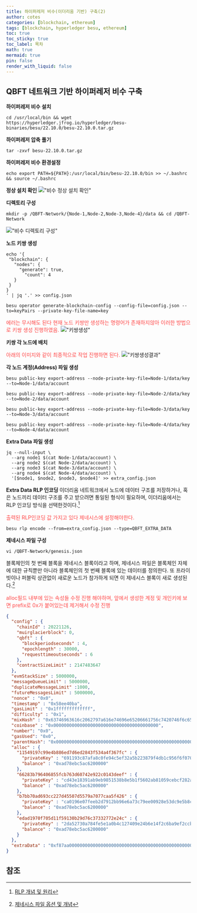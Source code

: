 ```yaml
---
title: 하이퍼레저 비수(이더리움 기반) 구축(2)
author: cotes
categories: [blockchain, ethereum]
tags: [blockchain, hyperledger besu, ethereum]
toc: true
toc_sticky: true
toc_label: 목차
math: true
mermaid: true
pin: false
render_with_liquid: false
---
```


## QBFT 네트워크 기반 하이퍼레저 비수 구축
**하이퍼레저 비수 설치**
```console
cd /usr/local/bin && wget https://hyperledger.jfrog.io/hyperledger/besu-binaries/besu/22.10.0/besu-22.10.0.tar.gz
```

**하이퍼레저 압축 풀기**
```console
tar -zxvf besu-22.10.0.tar.gz
```

**하이퍼레저 비수 환경설정**
```console
echo export PATH=${PATH}:/usr/local/bin/besu-22.10.0/bin >> ~/.bashrc && source ~/.bashrc
```

**정상 설치 확인**
!["비수 정상 설치 확인"](/assets/img/blockchain/%EB%B2%A0%EC%88%98%EC%84%A4%EC%B9%98%EC%A0%95%EC%83%81%ED%99%95%EC%9D%B8.png)

**디렉토리 구성**
```console
mkdir -p /QBFT-Network/{Node-1,Node-2,Node-3,Node-4}/data && cd /QBFT-Network
```
!["비수 디렉토리 구성"](/assets/img/blockchain/%EB%B2%A0%EC%88%98%EB%94%94%EB%A0%89%ED%86%A0%EB%A6%AC%EA%B5%AC%EC%84%B1.png)

**노드 키쌍 생성**
```console
echo '{
 "blockchain": {
   "nodes": {
     "generate": true,
       "count": 4
   }
 }
}
' | jq '.' >> config.json
````

```console
besu operator generate-blockchain-config --config-file=config.json --to=keyPairs --private-key-file-name=key
```
<span style="color: #FF4848">에러는 무시해도 된다 현재 노드 키쌍만 생성하는 명령어가 존재하지않아 이러한 방법으로 키쌍 생성 진행하였음.</span>
!["키쌍생성"](/assets/img/blockchain/%ED%82%A4%EC%8C%8D%EC%83%9D%EC%84%B1.png)

**키쌍 각 노드에 배치**

<span style="color: #FF4848">아래의 이미지와 같이 최종적으로 작업 진행하면 된다.</span>
!["키쌍생성결과"](/assets/img/blockchain/%ED%82%A4%EC%8C%8D%EC%83%9D%EC%84%B1%EA%B2%B0%EA%B3%BC.png)

**각 노드 계정(Address) 파일 생성**
```console
besu public-key export-address --node-private-key-file=Node-1/data/key --to=Node-1/data/account

besu public-key export-address --node-private-key-file=Node-2/data/key --to=Node-2/data/account

besu public-key export-address --node-private-key-file=Node-3/data/key --to=Node-3/data/account

besu public-key export-address --node-private-key-file=Node-4/data/key --to=Node-4/data/account
```

**Extra Data 파일 생성**
```console
jq --null-input \
  --arg node1 $(cat Node-1/data/account) \
  --arg node2 $(cat Node-2/data/account) \
  --arg node3 $(cat Node-3/data/account) \
  --arg node4 $(cat Node-4/data/account) \
  '[$node1, $node2, $node3, $node4]' >> extra_config.json
```

**Extra Data RLP 인코딩**
이더리움 네트워크에서 노드에 데이터 구조를 저장하거나, 혹은 노드끼리 데이터 구조를 주고 받으려면 통일된 형식이 필요하며, 이더리움에서는 RLP 인코딩 방식을 선택한것이다.[^rlp]

<span style="color: #FF4848">출력된 RLP인코딩 값 가지고 있다 제네시스에 설정해야한다.</span>
```console
besu rlp encode --from=extra_config.json --type=QBFT_EXTRA_DATA
```

**제네시스 파일 구성**
```
vi /QBFT-Network/genesis.json
```
블록체인의 첫 번째 블록을 제네시스 블록이라고 하며, 제네시스 파일은 블록체인 자체에 대한 규칙뿐만 아니라 블록체인의 첫 번째 블록에 있는 데이터를 정의한다. 또 프라이빗이나 퍼블릭 상관없이 새로운 노드가 참가하게 되면 이 제네시스 블록이 새로 생성된다.[^genesis-file]

<span style="color: #FF4848">alloc필드 내부에 있는 속성들 수정 진행 해야하며, 앞에서 생성한 계정 및 개인키에 보면 prefix로 0x가 붙어있는데 제거해서 수정 진행 </span>

```json
{
  "config" : {
    "chainId" : 20221126,
    "muirglacierblock": 0,
    "qbft" : {
      "blockperiodseconds" : 4,
      "epochlength" : 30000,
      "requesttimeoutseconds" : 6
    },
    "contractSizeLimit" : 2147483647
  },
  "evmStackSize" : 5000000,
  "messageQueueLimit" : 5000000,
  "duplicateMessageLimit" :1000,
  "futureMessagesLimit" : 5000000,
  "nonce" : "0x0",
  "timestamp" : "0x58ee40ba",
  "gasLimit" : "0x1fffffffffffff",
  "difficulty" : "0x1",
  "mixHash" : "0x63746963616c2062797a616e74696e65206661756c7420746f6c6572616e6365",
  "coinbase" : "0x0000000000000000000000000000000000000000",
  "number": "0x0",
  "gasUsed": "0x0",
  "parentHash": "0x0000000000000000000000000000000000000000000000000000000000000000",
  "alloc" : {
    "11549197c99e4b886ed7d6ed2843f534a4f367fc" : {
      "privateKey" : "691193c87afa8c0fe94c5ef32a5b223879f4db1c956f6f070e31a4ae3519d996",
      "balance" : "0xad78ebc5ac6200000"
    },
    "66283b796406855fcb763d60742e922c0143deef" : {
      "privateKey" : "cd43e18391ab9eb9851538b8e5b1f5602ab81059cebcf282ad7cced859c94513",
      "balance" : "0xad78ebc5ac6200000"
    },
    "b7bb70ad693cc227d45507d5579a7077caa5f426" : {
      "privateKey" : "ca0196e07feeb2d7912bb96e6a73c79ee00928e53dc9e5b8cd886c6897ea3068",
      "balance" : "0xad78ebc5ac6200000"
    },
    "edad1970f705d11f59130b29d76c37332772e24c" : {
      "privateKey" : "2da52730a784fe5e1a0b4c127409e24b6e14f2c6ba9ef2ccb063907d8855db83",
      "balance" : "0xad78ebc5ac6200000"
    }
  },
  "extraData" : "0xf87aa00000000000000000000000000000000000000000000000000000000000000000f8549411549197c99e4b886ed7d6ed2843f534a4f367fc9466283b796406855fcb763d60742e922c0143deef94b7bb70ad693cc227d45507d5579a7077caa5f42694edad1970f705d11f59130b29d76c37332772e24cc080c0"
}
```  

## 참조  
[^rlp]: [RLP 개념 및 원리](https://ethereum.org/en/developers/docs/data-structures-and-encoding/rlp/)  
[^genesis-file]: [제네시스 파일 옵션 및 개념](https://besu.hyperledger.org/en/stable/public-networks/concepts/genesis-file/)  